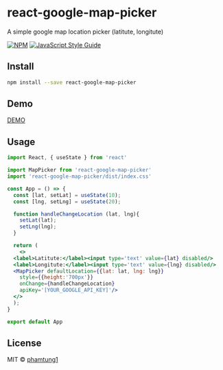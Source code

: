 # react-google-map-picker

A simple google map location picker (latitute, longitute)

[![NPM](https://img.shields.io/npm/v/react-google-map-picker.svg)](https://www.npmjs.com/package/react-google-map-picker) [![JavaScript Style Guide](https://img.shields.io/badge/code_style-standard-brightgreen.svg)](https://standardjs.com)

## Install

```bash
npm install --save react-google-map-picker
```
## Demo

[DEMO](https://phamtung1.github.io/react-google-map-picker/)

## Usage

```jsx
import React, { useState } from 'react'

import MapPicker from 'react-google-map-picker'
import 'react-google-map-picker/dist/index.css'

const App = () => {
  const [lat, setLat] = useState(10);
  const [lng, setLng] = useState(20);

  function handleChangeLocation (lat, lng){
    setLat(lat);
    setLng(lng);
  }

  return (
    <>
  <label>Latitute:</label><input type='text' value={lat} disabled/>
  <label>Longitute:</label><input type='text' value={lng} disabled/>
  <MapPicker defaultLocation={{lat: lat, lng: lng}} 
    style={{height:'700px'}}
    onChange={handleChangeLocation} 
    apiKey='[YOUR_GOOGLE_API_KEY]'/>
  </>
  );
}

export default App


```

## License

MIT © [phamtung1](https://github.com/phamtung1)